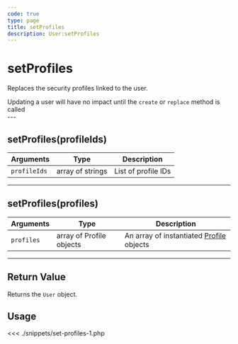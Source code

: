 ```yaml
---
code: true
type: page
title: setProfiles
description: User:setProfiles
---
```


# setProfiles

Replaces the security profiles linked to the user.

<div class="alert alert-info">
Updating a user will have no impact until the <code>create</code> or <code>replace</code> method is called
</div>
---

## setProfiles(profileIds)

| Arguments    | Type             | Description         |
| ------------ | ---------------- | ------------------- |
| `profileIds` | array of strings | List of profile IDs |

---

## setProfiles(profiles)

| Arguments  | Type                     | Description                                                    |
| ---------- | ------------------------ | -------------------------------------------------------------- |
| `profiles` | array of Profile objects | An array of instantiated [Profile](/sdk/php/3/profile) objects |

---

## Return Value

Returns the `User` object.

## Usage

<<< ./snippets/set-profiles-1.php
